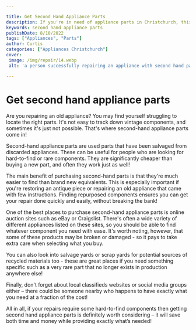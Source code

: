 ```yaml
---

title: Get Second Hand Appliance Parts
description: If you're in need of appliance parts in Christchurch, this post provides a helpful overview of the best ways to go about buying them, so read on to find out more!
keywords: second hand appliance parts
publishDate: 8/10/2022
tags: ["Appliances", "Parts"]
author: Curtis
categories: ["Appliances Christchurch"]
cover: 
 image: /img/repair/14.webp
 alt: 'a person successfully repairing an appliance with second hand parts'

---
```


# Get second hand appliance parts 

Are you repairing an old appliance? You may find yourself struggling to locate the right parts. It's not easy to track down vintage components, and sometimes it's just not possible. That's where second-hand appliance parts come in!

Second-hand appliance parts are used parts that have been salvaged from discarded appliances. These can be useful for people who are looking for hard-to-find or rare components. They are significantly cheaper than buying a new part, and often they work just as well! 

The main benefit of purchasing second-hand parts is that they're much easier to find than brand new equivalents. This is especially important if you're restoring an antique piece or repairing an old appliance that came with few instructions. Finding repurposed components ensures you can get your repair done quickly and easily, without breaking the bank! 

One of the best places to purchase second-hand appliance parts is online auction sites such as eBay or Craigslist. There's often a wide variety of different appliances listed on these sites, so you should be able to find whatever component you need with ease. It's worth noting, however, that some of these products may be broken or damaged - so it pays to take extra care when selecting what you buy. 

You can also look into salvage yards or scrap yards for potential sources of recycled materials too - these are great places if you need something specific such as a very rare part that no longer exists in production anywhere else! 

Finally, don't forget about local classifieds websites or social media groups either – there could be someone nearby who happens to have exactly what you need at a fraction of the cost! 

 All in all, if your repairs require some hard-to-find components then getting second hand appliance parts is definitely worth considering – it will save both time and money while providing exactly what’s needed!